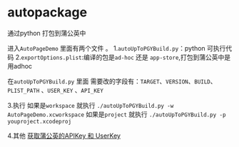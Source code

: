# autopackage

通过python 打包到蒲公英中

进入`AutoPageDemo` 里面有两个文件 。
1.`autoUpToPGYBuild.py`：python 可执行代码
2.`exportOptions.plist`:编译的包是`ad-hoc` 还是 `app-store`,打包到蒲公英中是用adhoc

在`autoUpToPGYBuild.py` 里面
需要改的字段有：`TARGET`、`VERSION`、`BUILD`、`PLIST_PATH` 、`USER_KEY` 、`API_KEY`

3.执行 
如果是`workspace` 就执行 `./autoUpToPGYBuild.py -w AutoPageDemo.xcworkspace`
如果是`project`   就执行 `./autoUpToPGYBuild.py -p youproject.xcodeproj`

4.其他
[获取蒲公英的APIKey 和 UserKey](https://github.com/lichory/autopackage/blob/master/获取APIKey和UserKey.png)




